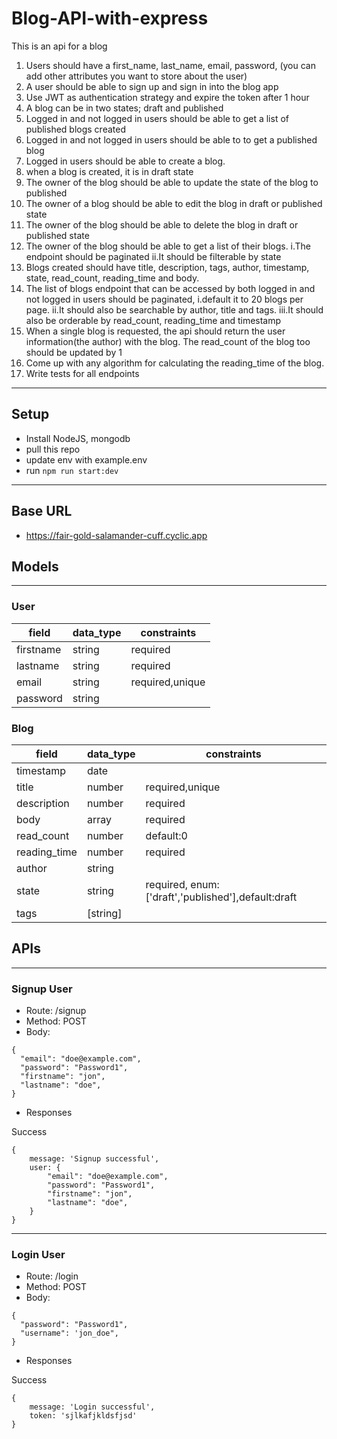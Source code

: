 # Blog-API-with-express
This is an api for a blog

1. Users should have a first_name, last_name, email, password, (you can add other attributes you want to store about the user)
2. A user should be able to sign up and sign in into the blog app
3. Use JWT as authentication strategy and expire the token after 1 hour
4. A blog can be in two states; draft and published
5. Logged in and not logged in users should be able to get a list of published blogs created
6. Logged in and not logged in users should be able to to get a published blog
7. Logged in users should be able to create a blog.
8. when a blog is created, it is in draft state
9. The owner of the blog should be able to update the state of the blog to published
10. The owner of a blog should be able to edit the blog in draft or published state
11. The owner of the blog should be able to delete the blog in draft or published state
12. The owner of the blog should be able to get a list of their blogs. 
  i.The endpoint should be paginated
  ii.It should be filterable by state
13. Blogs created should have title, description, tags, author, timestamp, state, read_count, reading_time and body.
14. The list of blogs endpoint that can be accessed by both logged in and not logged in users should be paginated, 
  i.default it to 20 blogs per page. 
  ii.It should also be searchable by author, title and tags.
  iii.It should also be orderable by read_count, reading_time and timestamp
15. When a single blog is requested, the api should return the user information(the author) with the blog. The read_count of the blog too should be updated by 1
16. Come up with any algorithm for calculating the reading_time of the blog.
17. Write tests for all endpoints
---
## Setup
- Install NodeJS, mongodb
- pull this repo
- update env with example.env
- run `npm run start:dev`

---
## Base URL
- https://fair-gold-salamander-cuff.cyclic.app 


## Models
---

### User
| field  |  data_type | constraints  |
|---|---|---|
|  firstname | string  |  required|
|  lastname  |  string |  required |
|  email     | string  |  required,unique|
|  password |   string |  


### Blog
| field  |  data_type | constraints  |
|---|---|---|
|  timestamp|  date | 
|  title| number  |  required,unique|
|  description  |  number |  required  |
|  body    | array  |  required |
|  read_count |   number |  default:0  |
|  reading_time |  number |  required |
|  author | string | 
|  state |  string |  required, enum: ['draft','published'],default:draft |
|  tags | [string] |



## APIs
---

### Signup User

- Route: /signup
- Method: POST
- Body: 
```
{
  "email": "doe@example.com",
  "password": "Password1",
  "firstname": "jon",
  "lastname": "doe",
}
```

- Responses

Success
```
{
    message: 'Signup successful',
    user: {
        "email": "doe@example.com",
        "password": "Password1",
        "firstname": "jon",
        "lastname": "doe",
    }
}
```
---
### Login User

- Route: /login
- Method: POST
- Body: 
```
{
  "password": "Password1",
  "username": 'jon_doe",
}
```

- Responses

Success
```
{
    message: 'Login successful',
    token: 'sjlkafjkldsfjsd'
}
```
